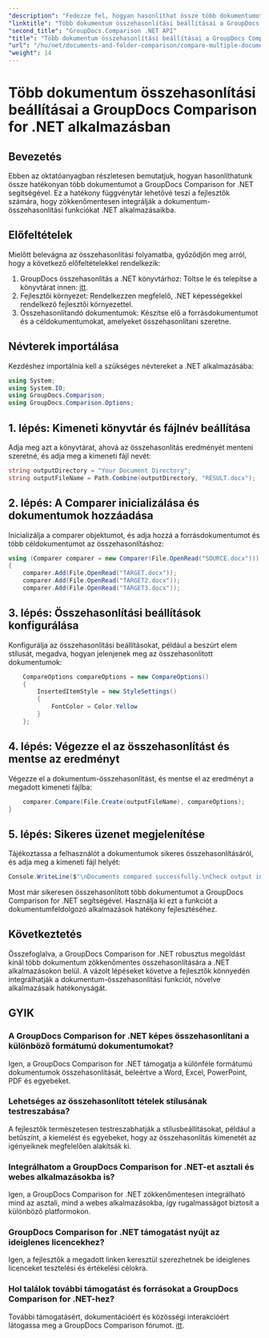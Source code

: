 ```yaml
---
"description": "Fedezze fel, hogyan hasonlíthat össze több dokumentumot könnyedén a GroupDocs Comparison for .NET segítségével. Kövesse lépésről lépésre szóló útmutatónkat a zökkenőmentes dokumentumfeldolgozás érdekében."
"linktitle": "Több dokumentum összehasonlítási beállításai a GroupDocs Comparison for .NET alkalmazásban"
"second_title": "GroupDocs.Comparison .NET API"
"title": "Több dokumentum összehasonlítási beállításai a GroupDocs Comparison for .NET alkalmazásban"
"url": "/hu/net/documents-and-folder-comparison/compare-multiple-documents-settings-dotnet/"
"weight": 14
---
```


# Több dokumentum összehasonlítási beállításai a GroupDocs Comparison for .NET alkalmazásban

## Bevezetés
Ebben az oktatóanyagban részletesen bemutatjuk, hogyan hasonlíthatunk össze hatékonyan több dokumentumot a GroupDocs Comparison for .NET segítségével. Ez a hatékony függvénytár lehetővé teszi a fejlesztők számára, hogy zökkenőmentesen integrálják a dokumentum-összehasonlítási funkciókat .NET alkalmazásaikba.
## Előfeltételek
Mielőtt belevágna az összehasonlítási folyamatba, győződjön meg arról, hogy a következő előfeltételekkel rendelkezik:
1. GroupDocs összehasonlítás a .NET könyvtárhoz: Töltse le és telepítse a könyvtárat innen: [itt](https://releases.groupdocs.com/comparison/net/).
2. Fejlesztői környezet: Rendelkezzen megfelelő, .NET képességekkel rendelkező fejlesztői környezettel.
3. Összehasonlítandó dokumentumok: Készítse elő a forrásdokumentumot és a céldokumentumokat, amelyeket összehasonlítani szeretne.

## Névterek importálása
Kezdéshez importálnia kell a szükséges névtereket a .NET alkalmazásába:
```csharp
using System;
using System.IO;
using GroupDocs.Comparison;
using GroupDocs.Comparison.Options;
```
## 1. lépés: Kimeneti könyvtár és fájlnév beállítása
Adja meg azt a könyvtárat, ahová az összehasonlítás eredményét menteni szeretné, és adja meg a kimeneti fájl nevét:
```csharp
string outputDirectory = "Your Document Directory";
string outputFileName = Path.Combine(outputDirectory, "RESULT.docx");
```
## 2. lépés: A Comparer inicializálása és dokumentumok hozzáadása
Inicializálja a comparer objektumot, és adja hozzá a forrásdokumentumot és több céldokumentumot az összehasonlításhoz:
```csharp
using (Comparer comparer = new Comparer(File.OpenRead("SOURCE.docx")))
{
    comparer.Add(File.OpenRead("TARGET.docx"));
    comparer.Add(File.OpenRead("TARGET2.docx"));
    comparer.Add(File.OpenRead("TARGET3.docx"));
```
## 3. lépés: Összehasonlítási beállítások konfigurálása
Konfigurálja az összehasonlítási beállításokat, például a beszúrt elem stílusát, megadva, hogyan jelenjenek meg az összehasonlított dokumentumok:
```csharp
    CompareOptions compareOptions = new CompareOptions()
    {
        InsertedItemStyle = new StyleSettings()
        {
            FontColor = Color.Yellow
        }
    };
```
## 4. lépés: Végezze el az összehasonlítást és mentse az eredményt
Végezze el a dokumentum-összehasonlítást, és mentse el az eredményt a megadott kimeneti fájlba:
```csharp
    comparer.Compare(File.Create(outputFileName), compareOptions);
}
```
## 5. lépés: Sikeres üzenet megjelenítése
Tájékoztassa a felhasználót a dokumentumok sikeres összehasonlításáról, és adja meg a kimeneti fájl helyét:
```csharp
Console.WriteLine($"\nDocuments compared successfully.\nCheck output in {outputDirectory}.");
```
Most már sikeresen összehasonlított több dokumentumot a GroupDocs Comparison for .NET segítségével. Használja ki ezt a funkciót a dokumentumfeldolgozó alkalmazások hatékony fejlesztéséhez.

## Következtetés
Összefoglalva, a GroupDocs Comparison for .NET robusztus megoldást kínál több dokumentum zökkenőmentes összehasonlítására a .NET alkalmazásokon belül. A vázolt lépéseket követve a fejlesztők könnyedén integrálhatják a dokumentum-összehasonlítási funkciót, növelve alkalmazásaik hatékonyságát.
## GYIK
### A GroupDocs Comparison for .NET képes összehasonlítani a különböző formátumú dokumentumokat?
Igen, a GroupDocs Comparison for .NET támogatja a különféle formátumú dokumentumok összehasonlítását, beleértve a Word, Excel, PowerPoint, PDF és egyebeket.
### Lehetséges az összehasonlított tételek stílusának testreszabása?
A fejlesztők természetesen testreszabhatják a stílusbeállításokat, például a betűszínt, a kiemelést és egyebeket, hogy az összehasonlítás kimenetét az igényeiknek megfelelően alakítsák ki.
### Integrálhatom a GroupDocs Comparison for .NET-et asztali és webes alkalmazásokba is?
Igen, a GroupDocs Comparison for .NET zökkenőmentesen integrálható mind az asztali, mind a webes alkalmazásokba, így rugalmasságot biztosít a különböző platformokon.
### GroupDocs Comparison for .NET támogatást nyújt az ideiglenes licencekhez?
Igen, a fejlesztők a megadott linken keresztül szerezhetnek be ideiglenes licenceket tesztelési és értékelési célokra.
### Hol találok további támogatást és forrásokat a GroupDocs Comparison for .NET-hez?
További támogatásért, dokumentációért és közösségi interakcióért látogassa meg a GroupDocs Comparison fórumot. [itt](https://forum.groupdocs.com/c/comparison/12).
